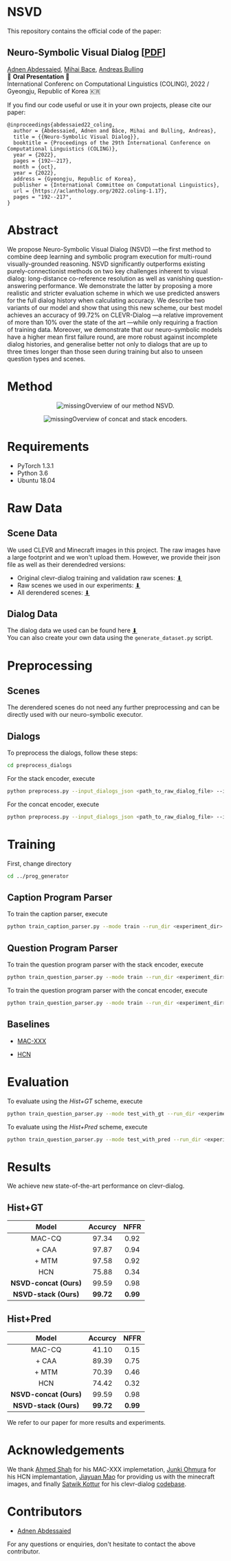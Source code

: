 
# NSVD

This repository contains the official code of the paper:

## Neuro-Symbolic Visual Dialog [[PDF](https://arxiv.org/abs/2208.10353)]

[Adnen Abdessaied](https://adnenabdessaied.de), [Mihai Bace](https://perceptualui.org/people/bace/), [Andreas Bulling](https://perceptualui.org/people/bulling/)  
:loudspeaker: **Oral Presentation** :loudspeaker:  
International Conferenc on Computational Linguistics (COLING), 2022 / Gyeongju, Republic of Korea :kr:

If you find our code useful or use it in your own projects, please cite our paper:

```
@inproceedings{abdessaied22_coling,
  author = {Abdessaied, Adnen and Bâce, Mihai and Bulling, Andreas},
  title = {{Neuro-Symbolic Visual Dialog}},
  booktitle = {Proceedings of the 29th International Conference on Computational Linguistics (COLING)},
  year = {2022},
  pages = {192–-217},
  month = {oct},
  year = {2022},
  address = {Gyeongju, Republic of Korea},
  publisher = {International Committee on Computational Linguistics},
  url = {https://aclanthology.org/2022.coling-1.17},
  pages = "192--217",
}
```

# Abstract

We propose Neuro-Symbolic Visual Dialog (NSVD) —the first method to combine deep learning and symbolic program execution for multi-round visually-grounded reasoning. NSVD significantly outperforms existing purely-connectionist methods on two key challenges inherent to visual dialog: long-distance co-reference resolution as well as vanishing question-answering performance. We demonstrate the latter by proposing a more realistic and stricter evaluation scheme in which we use predicted answers for the full dialog history when calculating accuracy. We describe two variants of our model and show that using this new scheme, our best model achieves an accuracy of 99.72% on CLEVR-Dialog —a relative improvement of more than 10% over the state
of the art —while only requiring a fraction of training data. Moreover, we demonstrate that our neuro-symbolic models have a higher mean first failure round, are more robust against incomplete dialog histories, and generalise better not only to dialogs that are up to three times longer than those seen during training but also to unseen question types and scenes.

# Method

<figure>
    <p align="center"><img src="misc/method_overview.png" alt="missing"/></
    <figcaption>Overview of our method NSVD.</figcaption>
</figure>

<figure>
    <p align="center"><img src="misc/method_smaller.png" alt="missing"/></
    <figcaption>Overview of concat and stack encoders.</figcaption>
</figure>

# Requirements

- PyTorch 1.3.1
- Python 3.6
- Ubuntu 18.04

# Raw Data

## Scene Data

We used CLEVR and Minecraft images in this project. The raw images have a large footprint and we won't upload them. However, we provide their json file as well as their derendedred versions:

- Original clevr-dialog training and validation raw scenes: [⬇](https://dl.fbaipublicfiles.com/clevr/CLEVR_v1.0.zip)
- Raw scenes we used in our experiments: [⬇](https://1drv.ms/u/s!AlGoPLjLV-BOh1fdB30GscvRnFAt?e=Xtorzr)
- All derendered scenes: [⬇](https://1drv.ms/u/s!AlGoPLjLV-BOh0d00ynwnXQO14da?e=Ub6k33)

## Dialog Data

The dialog data we used can be found here [⬇](https://1drv.ms/u/s!AlGoPLjLV-BOhzaYs3s2qSLbGTL_?e=oGGrxr)  
You can also create your own data using the ``generate_dataset.py`` script.

# Preprocessing

## Scenes

The derendered scenes do not need any further preprocessing and can be directly used with our neuro-symbolic executor.

## Dialogs

To preprocess the dialogs, follow these steps:

```bash
cd preprocess_dialogs
```

For the stack encoder, execute

```bash
python preprocess.py --input_dialogs_json <path_to_raw_dialog_file> --input_vocab_json '' --output_vocab_json <path_where_to_save_the_vocab> --output_h5_file <path_of_the_output_file> --split <train/val/test> --mode stack
```

For the concat encoder, execute

```bash
python preprocess.py --input_dialogs_json <path_to_raw_dialog_file> --input_vocab_json '' --output_vocab_json <path_where_to_save_the_vocab> --output_h5_file <path_of_the_output_file> --split <train/val/test> --mode concat
```

# Training

First, change directory

```bash
cd ../prog_generator
```

## Caption Program Parser

To train the caption parser, execute

```bash
python train_caption_parser.py --mode train --run_dir <experiment_dir> --res_path <path_to_store_results> --dataPathTr <path_to_preprocessed_training_data> --dataPathVal <path_to_preprocessed_val_data> --dataPathTest <path_to_preprocessed_test_data> --vocab_path <path_where_to_save_the_vocab>
```

## Question Program Parser

To train the question program parser with the stack encoder, execute

```bash
python train_question_parser.py --mode train --run_dir <experiment_dir> --text_log_dir <log_dir_path> --dataPathTr <path_to_preprocessed_training_data> --dataPathVal <path_to_preprocessed_val_data> --dataPathTest <path_to_preprocessed_test_data> --scenePath <path_to_derendered_scenes> --vocab_path <path_where_to_save_the_vocab> --encoder_type 2
```

To train the question program parser with the concat encoder, execute

```bash
python train_question_parser.py --mode train --run_dir <experiment_dir> --text_log_dir <log_dir_path> --dataPathTr <path_to_preprocessed_training_data> --dataPathVal <path_to_preprocessed_val_data> --dataPathTest <path_to_preprocessed_test_data> --scenePath <path_to_derendered_scenes> --vocab_path <path_where_to_save_the_vocab> --encoder_type 1
```

## Baselines

- [MAC-XXX](https://github.com/ahmedshah1494/clevr-dialog-mac-net/tree/dialog-macnet)

- [HCN](https://github.com/jojonki/Hybrid-Code-Networks)

# Evaluation

To evaluate using the *Hist+GT* scheme, execute

```bash
python train_question_parser.py --mode test_with_gt --run_dir <experiment_dir> --text_log_dir <log_dir_path> --dataPathTr <path_to_preprocessed_training_data> --dataPathVal <path_to_preprocessed_val_data> --dataPathTest <path_to_preprocessed_test_data> --scenePath <path_to_derendered_scenes> --vocab_path <path_where_to_save_the_vocab> --encoder_type <1/2> --questionNetPath <path_to_pretrained_question_parser> --captionNetPath <path_to_pretrained_caption_parser> --dialogLen <total_number_of_dialog_rounds> --last_n_rounds <number_of_last_rounds_to_considered_in_history>
```

To evaluate using the *Hist+Pred* scheme, execute

```bash
python train_question_parser.py --mode test_with_pred --run_dir <experiment_dir> --text_log_dir <log_dir_path> --dataPathTr <path_to_preprocessed_training_data> --dataPathVal <path_to_preprocessed_val_data> --dataPathTest <path_to_preprocessed_test_data> --scenePath <path_to_derendered_scenes> --vocab_path <path_where_to_save_the_vocab> --encoder_type <1/2> --questionNetPath <path_to_pretrained_question_parser> --captionNetPath <path_to_pretrained_caption_parser> --dialogLen <total_number_of_dialog_rounds> --last_n_rounds <number_of_last_rounds_to_considered_in_history>
```

# Results

We achieve new state-of-the-art performance on clevr-dialog.

## Hist+GT

| <center>Model</center> | <center>Accurcy</center> | <center>NFFR</center> |
| :---: | :---: | :---: |
|  MAC-CQ                   | 97.34 | 0.92 |
|  + CAA                    | 97.87 | 0.94 |
|  + MTM                    | 97.58 | 0.92 |
|  HCN                      | 75.88 | 0.34 |
|  **NSVD-concat (Ours)**   | 99.59 | 0.98 |
|  **NSVD-stack (Ours)**    | **99.72** | **0.99** |

## Hist+Pred

| <center>Model</center> | <center>Accurcy</center> | <center>NFFR</center> |
| :---: | :---: | :---: |
|  MAC-CQ                   | 41.10 | 0.15 |
|  + CAA                    | 89.39 | 0.75 |
|  + MTM                    | 70.39 | 0.46 |
|  HCN                      | 74.42 | 0.32 |
|  **NSVD-concat (Ours)**   | 99.59 | 0.98 |
|  **NSVD-stack (Ours)**    | **99.72** | **0.99** |

We refer to our paper for more results and experiments.

# Acknowledgements

We thank [Ahmed Shah](https://www.linkedin.com/in/mahmedshah/) for his MAC-XXX implemetation, [Junki Ohmura](https://www.linkedin.com/in/junki/) for his HCN implemantation, [Jiayuan Mao](https://jiayuanm.com/) for providing us with the minecraft images, and finally [Satwik Kottur](https://satwikkottur.github.io/) for his clevr-dialog [codebase](https://github.com/satwikkottur/clevr-dialog).

# Contributors

- [Adnen Abdessaied](https://adnenabdessaied.de)

For any questions or enquiries, don't hesitate to contact the above contributor.
